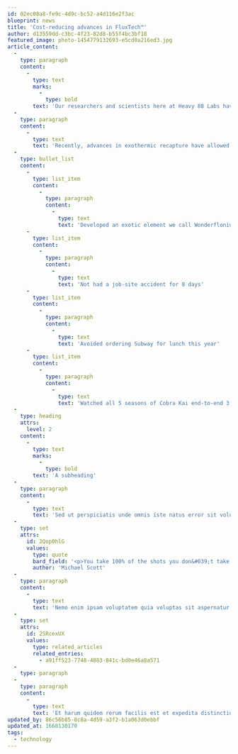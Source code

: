```yaml
---
id: 02ec08a8-fe9c-4d9c-bc52-a4d116e2f3ac
blueprint: news
title: 'Cost-reducing advances in FluxTech™'
author: d13559dd-c3bc-4f23-82d8-b55f4bc3bf18
featured_image: photo-1454779132693-e5cd0a216ed3.jpg
article_content:
  -
    type: paragraph
    content:
      -
        type: text
        marks:
          -
            type: bold
        text: 'Our researchers and scientists here at Heavy 88 Labs have been hard at work to improve every aspect of our FluxTech™ components.'
  -
    type: paragraph
    content:
      -
        type: text
        text: 'Recently, advances in exothermic recapture have allowed our Flux Capacitors to operate at power levels significantly lower than the previous requirement of 1.21 gigawatts necessary to rip a hole in the space-time continuum large enough for a gull-winged coupe. In addition to energy savings, our team has also:'
  -
    type: bullet_list
    content:
      -
        type: list_item
        content:
          -
            type: paragraph
            content:
              -
                type: text
                text: 'Developed an exotic element we call Wonderflonium (do not bounce)'
      -
        type: list_item
        content:
          -
            type: paragraph
            content:
              -
                type: text
                text: 'Not had a job-site accident for 8 days'
      -
        type: list_item
        content:
          -
            type: paragraph
            content:
              -
                type: text
                text: 'Avoided ordering Subway for lunch this year'
      -
        type: list_item
        content:
          -
            type: paragraph
            content:
              -
                type: text
                text: 'Watched all 5 seasons of Cobra Kai end-to-end 3 times'
  -
    type: heading
    attrs:
      level: 2
    content:
      -
        type: text
        marks:
          -
            type: bold
        text: 'A subheading'
  -
    type: paragraph
    content:
      -
        type: text
        text: 'Sed ut perspiciatis unde omnis iste natus error sit voluptatem accusantium doloremque laudantium, totam rem aperiam, eaque ipsa quae ab illo inventore veritatis et quasi architecto beatae vitae dicta sunt explicabo.'
  -
    type: set
    attrs:
      id: 2Qop0hlG
      values:
        type: quote
        bard_field: '<p>You take 100% of the shots you don&#039;t take.</p><p>  – Wayne Gretzki</p>'
        author: 'Michael Scott'
  -
    type: paragraph
    content:
      -
        type: text
        text: 'Nemo enim ipsam voluptatem quia voluptas sit aspernatur aut odit aut fugit, sed quia consequuntur magni dolores eos qui ratione voluptatem sequi nesciunt. Quis autem vel eum iure reprehenderit qui in ea voluptate velit esse quam nihil molestiae consequatur, vel illum qui dolorem eum fugiat quo voluptas.'
  -
    type: set
    attrs:
      id: 2SRcexUX
      values:
        type: related_articles
        related_entries:
          - a91ff523-7748-4883-841c-bd0e46a8a571
  -
    type: paragraph
  -
    type: paragraph
    content:
      -
        type: text
        text: 'Et harum quidem rerum facilis est et expedita distinctio. Nam libero tempore, cum soluta nobis est eligendi optio cumque nihil impedit quo minus id quod maxime placeat facere.'
updated_by: 86c56b85-8c8a-4d59-a3f2-b1a063d0ebbf
updated_at: 1668130170
tags:
  - technology
---
```


